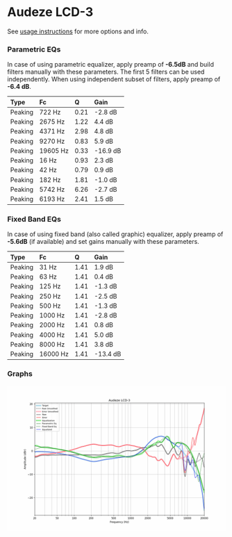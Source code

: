 # Audeze LCD-3
See [usage instructions](https://github.com/jaakkopasanen/AutoEq#usage) for more options and info.

### Parametric EQs
In case of using parametric equalizer, apply preamp of **-6.5dB** and build filters manually
with these parameters. The first 5 filters can be used independently.
When using independent subset of filters, apply preamp of **-6.4 dB**.

| Type    | Fc       |    Q | Gain     |
|:--------|:---------|:-----|:---------|
| Peaking | 722 Hz   | 0.21 | -2.8 dB  |
| Peaking | 2675 Hz  | 1.22 | 4.4 dB   |
| Peaking | 4371 Hz  | 2.98 | 4.8 dB   |
| Peaking | 9270 Hz  | 0.83 | 5.9 dB   |
| Peaking | 19605 Hz | 0.33 | -16.9 dB |
| Peaking | 16 Hz    | 0.93 | 2.3 dB   |
| Peaking | 42 Hz    | 0.79 | 0.9 dB   |
| Peaking | 182 Hz   | 1.81 | -1.0 dB  |
| Peaking | 5742 Hz  | 6.26 | -2.7 dB  |
| Peaking | 6193 Hz  | 2.41 | 1.5 dB   |

### Fixed Band EQs
In case of using fixed band (also called graphic) equalizer, apply preamp of **-5.6dB**
(if available) and set gains manually with these parameters.

| Type    | Fc       |    Q | Gain     |
|:--------|:---------|:-----|:---------|
| Peaking | 31 Hz    | 1.41 | 1.9 dB   |
| Peaking | 63 Hz    | 1.41 | 0.4 dB   |
| Peaking | 125 Hz   | 1.41 | -1.3 dB  |
| Peaking | 250 Hz   | 1.41 | -2.5 dB  |
| Peaking | 500 Hz   | 1.41 | -1.3 dB  |
| Peaking | 1000 Hz  | 1.41 | -2.8 dB  |
| Peaking | 2000 Hz  | 1.41 | 0.8 dB   |
| Peaking | 4000 Hz  | 1.41 | 5.0 dB   |
| Peaking | 8000 Hz  | 1.41 | 3.8 dB   |
| Peaking | 16000 Hz | 1.41 | -13.4 dB |

### Graphs
![](./Audeze%20LCD-3.png)